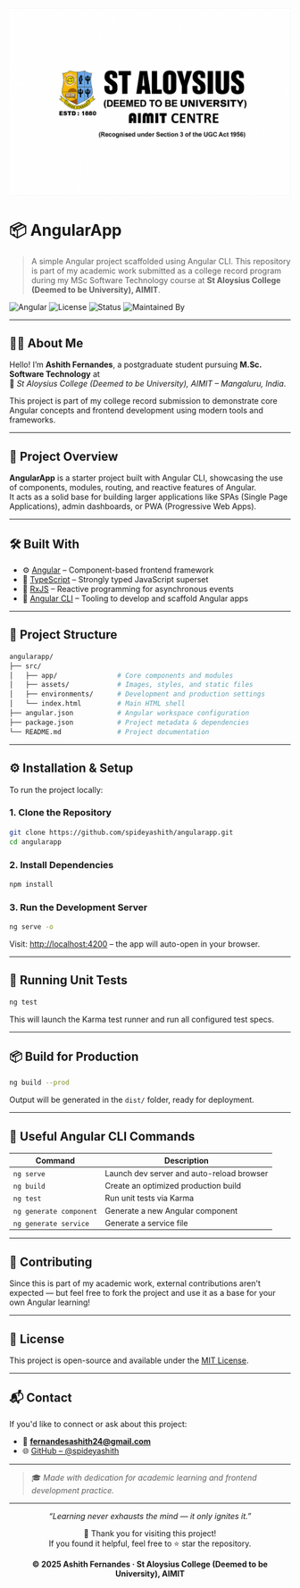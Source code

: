 <p align="center">
  <img src="https://raw.githubusercontent.com/spideyashith/Nodecomplete-recordprogram/main/ChatGPT%20Image%20Jun%2023%2C%202025%2C%2012_24_08%20AM.png" alt="AIMIT Banner" width="600"/>
</p>

# 📦 AngularApp

> A simple Angular project scaffolded using Angular CLI. This repository is part of my academic work submitted as a college record program during my MSc Software Technology course at **St Aloysius College (Deemed to be University), AIMIT**.

![Angular](https://img.shields.io/badge/Angular-v17-red?style=flat&logo=angular)
![License](https://img.shields.io/badge/License-MIT-blue.svg)
![Status](https://img.shields.io/badge/Status-Active-brightgreen)
![Maintained By](https://img.shields.io/badge/Maintainer-Ashith%20Fernandes-blue)

---

## 👨‍🎓 About Me

Hello! I’m **Ashith Fernandes**, a postgraduate student pursuing **M.Sc. Software Technology** at  
📍 _St Aloysius College (Deemed to be University), AIMIT – Mangaluru, India_.

This project is part of my college record submission to demonstrate core Angular concepts and frontend development using modern tools and frameworks.

---

## 🚀 Project Overview

**AngularApp** is a starter project built with Angular CLI, showcasing the use of components, modules, routing, and reactive features of Angular.  
It acts as a solid base for building larger applications like SPAs (Single Page Applications), admin dashboards, or PWA (Progressive Web Apps).

---

## 🛠️ Built With

- ⚙️ [Angular](https://angular.io/) – Component-based frontend framework
- 📜 [TypeScript](https://www.typescriptlang.org/) – Strongly typed JavaScript superset
- 🔄 [RxJS](https://rxjs.dev/) – Reactive programming for asynchronous events
- 🔧 [Angular CLI](https://cli.angular.io/) – Tooling to develop and scaffold Angular apps

---

## 📁 Project Structure

```bash
angularapp/
├── src/
│   ├── app/               # Core components and modules
│   ├── assets/            # Images, styles, and static files
│   ├── environments/      # Development and production settings
│   └── index.html         # Main HTML shell
├── angular.json           # Angular workspace configuration
├── package.json           # Project metadata & dependencies
└── README.md              # Project documentation
````

---

## ⚙️ Installation & Setup

To run the project locally:

### 1. Clone the Repository

```bash
git clone https://github.com/spideyashith/angularapp.git
cd angularapp
```

### 2. Install Dependencies

```bash
npm install
```

### 3. Run the Development Server

```bash
ng serve -o
```

Visit: [http://localhost:4200](http://localhost:4200) – the app will auto-open in your browser.

---

## 🧪 Running Unit Tests

```bash
ng test
```

This will launch the Karma test runner and run all configured test specs.

---

## 📦 Build for Production

```bash
ng build --prod
```

Output will be generated in the `dist/` folder, ready for deployment.

---

## 🧰 Useful Angular CLI Commands

| Command                 | Description                               |
| ----------------------- | ----------------------------------------- |
| `ng serve`              | Launch dev server and auto-reload browser |
| `ng build`              | Create an optimized production build      |
| `ng test`               | Run unit tests via Karma                  |
| `ng generate component` | Generate a new Angular component          |
| `ng generate service`   | Generate a service file                   |

---

## 🤝 Contributing

Since this is part of my academic work, external contributions aren't expected — but feel free to fork the project and use it as a base for your own Angular learning!

---

## 📄 License

This project is open-source and available under the [MIT License](LICENSE).

---

## 📬 Contact

If you'd like to connect or ask about this project:

* 📧 **[fernandesashith24@gmail.com](mailto:fernandesashith24@gmail.com)**
* 🌐 [GitHub – @spideyashith](https://github.com/spideyashith)

---

> 🎓 *Made with dedication for academic learning and frontend development practice.*

---
<p align="center">
  <em>“Learning never exhausts the mind — it only ignites it.”</em>  
</p>

<p align="center">
  🙏 Thank you for visiting this project!  
  <br>
  If you found it helpful, feel free to ⭐ star the repository.
</p>

<p align="center"><b>
  © 2025 Ashith Fernandes · St Aloysius College (Deemed to be University), AIMIT</b>
</p>


